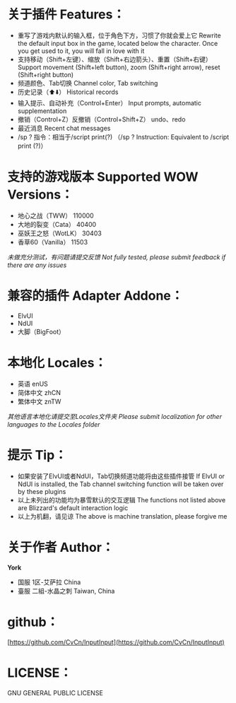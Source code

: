 
# 关于插件 Features：
- 重写了游戏内默认的输入框，位于角色下方，习惯了你就会爱上它 Rewrite the default input box in the game, located below the character. Once you get used to it, you will fall in love with it
- 支持移动（Shift+左键）、缩放（Shift+右边箭头）、重置（Shift+右键）Support movement (Shift+left button), zoom (Shift+right arrow), reset (Shift+right button)
- 频道颜色、Tab切换 Channel color, Tab switching
- 历史记录（⬆️⬇️） Historical records
- 输入提示、自动补充（Control+Enter） Input prompts, automatic supplementation
- 撤销（Control+Z）反撤销（Control+Shift+Z） undo、redo
- 最近消息 Recent chat messages
- /sp ? 指令：相当于/script print(?) （/sp ?  Instruction: Equivalent to /script print (?)）

# 支持的游戏版本 Supported WOW Versions：
- 地心之战（TWW） 110000
- 大地的裂变（Cata） 40400
- 巫妖王之怒（WotLK） 30403
- 香草60（Vanilla） 11503

*未做充分测试，有问题请提交反馈 Not fully tested, please submit feedback if there are any issues*

# 兼容的插件 Adapter Addone：
- ElvUI
- NdUI
- 大脚（BigFoot）

# 本地化 Locales：
- 英语 enUS
- 简体中文 zhCN
- 繁体中文 znTW

*其他语言本地化请提交至Locales文件夹 Please submit localization for other languages to the Locales folder*

# 提示 Tip：
- 如果安装了ElvUI或者NdUI，Tab切换频道功能将由这些插件接管 If ElvUI or NdUI is installed, the Tab channel switching function will be taken over by these plugins
- 以上未列出的功能均为暴雪默认的交互逻辑 The functions not listed above are Blizzard's default interaction logic
- 以上为机翻，请见谅 The above is machine translation, please forgive me

# 关于作者 Author：
**York**
- 国服 1区-艾萨拉 China
- 臺服 二組-水晶之刺 Taiwan, China

# github：
[https://github.com/CvCn/InputInput](https://github.com/CvCn/InputInput)

# LICENSE：
GNU GENERAL PUBLIC LICENSE